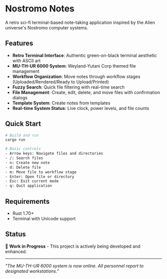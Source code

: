 # Nostromo Notes

A retro sci-fi terminal-based note-taking application inspired by the Alien universe's Nostromo computer systems.

## Features

- **Retro Terminal Interface**: Authentic green-on-black terminal aesthetic with ASCII art
- **MU-TH-UR 6000 System**: Weyland-Yutani Corp themed file management
- **Workflow Organization**: Move notes through workflow stages (Uploaded/Rendered/Ready to Upload/Printed)
- **Fuzzy Search**: Quick file filtering with real-time search
- **File Management**: Create, edit, delete, and move files with confirmation dialogs
- **Template System**: Create notes from templates
- **Real-time System Status**: Live clock, power levels, and file counts

## Quick Start

```bash
# Build and run
cargo run

# Basic controls
- Arrow keys: Navigate files and directories
- /: Search files
- n: Create new note
- d: Delete file
- m: Move file to workflow stage
- Enter: Open file or directory
- Esc: Exit current mode
- q: Quit application
```

## Requirements

- Rust 1.70+
- Terminal with Unicode support

## Status

🚧 **Work in Progress** - This project is actively being developed and enhanced.

---

*"The MU-TH-UR 6000 system is now online. All personnel report to designated workstations."*
